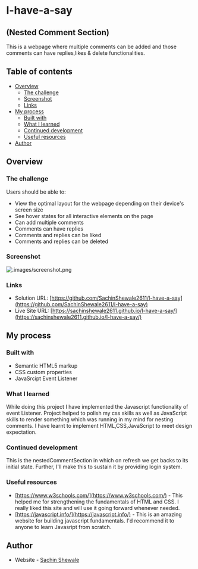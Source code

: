 # I-have-a-say
## (Nested Comment Section)

This is a webpage where multiple comments can be added and those comments can have replies,likes & delete functionalities.

## Table of contents

- [Overview](#overview)
  - [The challenge](#the-challenge)
  - [Screenshot](#screenshot)
  - [Links](#links)
- [My process](#my-process)
  - [Built with](#built-with)
  - [What I learned](#what-i-learned)
  - [Continued development](#continued-development)
  - [Useful resources](#useful-resources)
- [Author](#author)



## Overview

### The challenge

Users should be able to:

- View the optimal layout for the webpage depending on their device's screen size
- See hover states for all interactive elements on the page
- Can add multiple comments
- Comments can have replies
- Comments and replies can be liked
- Comments and replies can be deleted

### Screenshot

![.images/screenshot.png](.images/screenshot.png)


### Links

- Solution URL: [https://github.com/SachinShewale2611/I-have-a-say](https://github.com/SachinShewale2611/I-have-a-say)
- Live Site URL: [https://sachinshewale2611.github.io/I-have-a-say/](https://sachinshewale2611.github.io/I-have-a-say/)

## My process

### Built with

- Semantic HTML5 markup
- CSS custom properties
- JavaSrcipt Event Listener

### What I learned

While doing this project I have implemented the Javascript functionality of event Listener. Project helped to polish my css skills as well as JavaScript skills to render something which was running in my mind for nesting comments. I have learnt to implement HTML,CSS,JavaScript to meet design expectation.


### Continued development

This is the nestedCommentSection in which on refresh we get backs to its initial state. Further, I'll make this to sustain it by providing login system.


### Useful resources

- [https://www.w3schools.com/](https://www.w3schools.com/) - This helped me for strengthening the fundamentals of HTML and CSS. I really liked this site and will use it going forward whenever needed. 
- [https://javascript.info/](https://javascript.info/) - This is an amazing website for building javascript fundamentals. I'd recommend it to anyone to learn Javasript from scratch.



## Author

- Website - [Sachin Shewale](https://www.linkedin.com/in/sachin-shewale)
